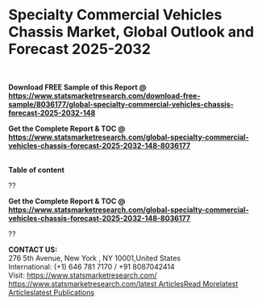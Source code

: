 <h1>Specialty Commercial Vehicles Chassis Market, Global Outlook and Forecast 2025-2032</h1><br/><p><strong>Download FREE Sample of this Report @ <a href="https://www.statsmarketresearch.com/download-free-sample/8036177/global-specialty-commercial-vehicles-chassis-forecast-2025-2032-148">https://www.statsmarketresearch.com/download-free-sample/8036177/global-specialty-commercial-vehicles-chassis-forecast-2025-2032-148</a></strong></p>

<div><b>Get the Complete Report & TOC @ <a href="https://www.statsmarketresearch.com/global-specialty-commercial-vehicles-chassis-forecast-2025-2032-148-8036177">https://www.statsmarketresearch.com/global-specialty-commercial-vehicles-chassis-forecast-2025-2032-148-8036177</a></b></div>

<p><br />
<b>Table of content</b></p>

<p>??</p>

<div><b>Get the Complete Report & TOC @ <a href="https://www.statsmarketresearch.com/global-specialty-commercial-vehicles-chassis-forecast-2025-2032-148-8036177">https://www.statsmarketresearch.com/global-specialty-commercial-vehicles-chassis-forecast-2025-2032-148-8036177</a></b></div>

<p>??</p>

<p><b>CONTACT US:</b><br />
276 5th Avenue, New York , NY 10001,United States<br />
International: (+1) 646 781 7170 / +91 8087042414<br />
Visit: <a href="https://www.statsmarketresearch.com/">https://www.statsmarketresearch.com/</a><br />
<a href="https://gyeongbokgung.com">https://www.statsmarketresearch.com/</a><a href="https://hallyeomaritime.com">latest Articles</a><a href="https://jingwansa.com">Read More</a><a href="https://nguoiviet.jp/">latest Articles</a><a href="https://www.intelmarketresearch.com/">latest Publications</a></p>
